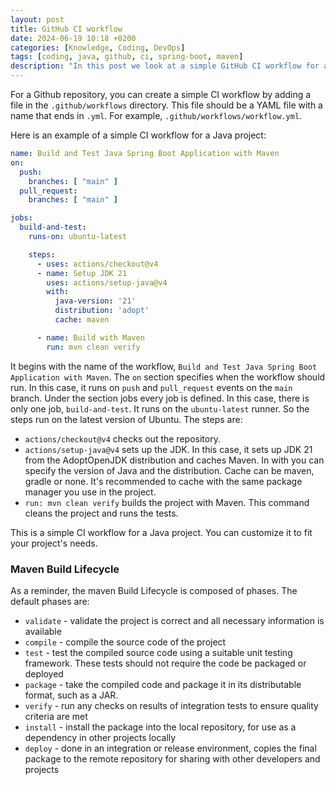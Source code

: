 ```yaml
---
layout: post
title: GitHub CI workflow
date: 2024-06-19 10:18 +0200
categories: [Knowledge, Coding, DevOps]
tags: [coding, java, github, ci, spring-boot, maven]
description: "In this post we look at a simple GitHub CI workflow for a Java project."
---
```

For a Github repository, you can create a simple CI workflow by adding a file in the `.github/workflows` directory. This file should be a YAML file with a name that ends in `.yml`. For example, `.github/workflows/workflow.yml`.

Here is an example of a simple CI workflow for a Java project:

```yaml
name: Build and Test Java Spring Boot Application with Maven
on:
  push:
    branches: [ "main" ]
  pull_request:
    branches: [ "main" ]

jobs:
  build-and-test:
    runs-on: ubuntu-latest

    steps:
      - uses: actions/checkout@v4
      - name: Setup JDK 21
        uses: actions/setup-java@v4
        with:
          java-version: '21'
          distribution: 'adopt'
          cache: maven

      - name: Build with Maven
        run: mvn clean verify
```
It begins with the name of the workflow, `Build and Test Java Spring Boot Application with Maven`. The `on` section specifies when the workflow should run. In this case, it runs on `push` and `pull_request` events on the `main` branch.
Under the section jobs every job is defined.
In this case, there is only one job, `build-and-test`.
It runs on the `ubuntu-latest` runner.
So the steps run on the latest version of Ubuntu.
The steps are:
- `actions/checkout@v4` checks out the repository.
- `actions/setup-java@v4` sets up the JDK. In this case, it sets up JDK 21 from the AdoptOpenJDK distribution and caches Maven. In with you can specify the version of Java and the distribution. Cache can be maven, gradle or none. It's recommended to cache with the same package manager you use in the project.
- `run: mvn clean verify` builds the project with Maven. This command cleans the project and runs the tests.

This is a simple CI workflow for a Java project. You can customize it to fit your project's needs.

### Maven Build Lifecycle
As a reminder, the maven Build Lifecycle is composed of phases. The default phases are:
- `validate` - validate the project is correct and all necessary information is available
- `compile` - compile the source code of the project
- `test` - test the compiled source code using a suitable unit testing framework. These tests should not require the code be packaged or deployed
- `package` - take the compiled code and package it in its distributable format, such as a JAR.
- `verify` - run any checks on results of integration tests to ensure quality criteria are met
- `install` - install the package into the local repository, for use as a dependency in other projects locally
- `deploy` - done in an integration or release environment, copies the final package to the remote repository for sharing with other developers and projects
